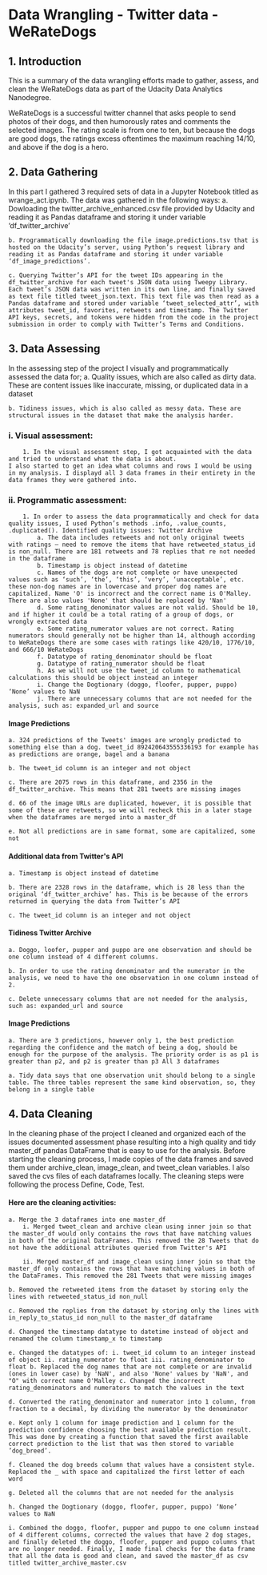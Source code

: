 # Data Wrangling - Twitter data - WeRateDogs

## 1. Introduction
This is a summary of the data wrangling efforts made to gather, assess, and clean the WeRateDogs data as part of the Udacity Data Analytics Nanodegree.

WeRateDogs is a successful twitter channel that asks people to send photos of their dogs, and then humorously rates and comments the selected images. The rating scale is from one to ten, but because the dogs are good dogs, the ratings excess oftentimes the maximum reaching 14/10, and above if the dog is a hero.

## 2. Data Gathering 

In this part I gathered 3 required sets of data in a Jupyter Notebook titled as wrange_act.ipynb. The data was gathered in the following ways:
	a. Dowloading the twitter_archive_enhanced.csv file provided by Udacity and reading it as Pandas dataframe and storing it under variable ‘df_twitter_archive’

	b. Programmatically downloading the file image.predictions.tsv that is hosted on the Udacity’s server, using Python’s request library and reading it as Pandas dataframe and storing it under variable ‘df_image_predictions’.

	c. Querying Twitter’s API for the tweet IDs appearing in the df_twitter_archive for each tweet's JSON data using Tweepy Library. Each tweet’s JSON data was written in its own line, and finally saved as text file titled tweet_json.text. This text file was then read as a Pandas dataframe and stored under variable ‘tweet_selected_attr’, with attributes tweet_id, favorites, retweets and timestamp. The Twitter API keys, secrets, and tokens were hidden from the code in the project submission in order to comply with Twitter’s Terms and Conditions.

## 3. Data Assessing 

In the assessing step of the project I visually and programmatically assessed the data for;
	a. Quality issues, which are also called as dirty data. These are content issues like inaccurate, missing, or duplicated data in a dataset

	b. Tidiness issues, which is also called as messy data. These are structural issues in the dataset that make the analysis harder.

### i. Visual assessment:
		1. In the visual assessment step, I got acquainted with the data and tried to understand what the data is about. 
    I also started to get an idea what columns and rows I would be using in my analysis. I displayd all 3 data frames in their entirety in the data frames they were gathered into.

### ii. Programmatic assessment:
		1. In order to assess the data programmatically and check for data quality issues, I used Python’s methods .info, .value_counts, .duplicated(). Identified quality issues: Twitter Archive
			a. The data includes retweets and not only original tweets with ratings – need to remove the items that have retweeted_status_id is non_null. There are 181 retweets and 78 replies that re not needed in the dataframe
			b. Timestamp is object instead of datetime
			c. Names of the dogs are not complete or have unexpected values such as ‘such’, ‘the’, ‘this’, ‘very’, ‘unacceptable’, etc. these non-dog names are in lowercase and proper dog names are capitalized. Name 'O' is incorrect and the correct name is O'Malley. There are also values 'None' that should be replaced by 'Nan'
			d. Some rating_denominator values are not valid. Should be 10, and if higher it could be a total rating of a group of dogs, or wrongly extracted data
			e. Some rating_numerator values are not correct. Rating numerators should generally not be higher than 14, although according to WeRateDogs there are some cases with ratings like 420/10, 1776/10, and 666/10 WeRateDogs
			f. Datatype of rating_denominator should be float
			g. Datatype of rating_numerator should be float
			h. As we will not use the tweet_id column to mathematical calculations this should be object instead an integer
			i. Change the Dogtionary (doggo, floofer, pupper, puppo) ‘None’ values to NaN
			j. There are unnecessary columns that are not needed for the analysis, such as: expanded_url and source 

#### Image Predictions

	a. 324 predictions of the Tweets' images are wrongly predicted to something else than a dog. tweet_id 892420643555336193 for example has as predictions are orange, bagel and a banana

	b. The tweet_id column is an integer and not object

	c. There are 2075 rows in this dataframe, and 2356 in the df_twitter_archive. This means that 281 tweets are missing images

	d. 66 of the image URLs are duplicated, however, it is possible that some of these are retweets, so we will recheck this in a later stage when the dataframes are merged into a master_df

	e. Not all predictions are in same format, some are capitalized, some not 


#### Additional data from Twitter's API

	a. Timestamp is object instead of datetime

	b. There are 2328 rows in the dataframe, which is 28 less than the original ‘df_twitter_archive’ has. This is be because of the errors returned in querying the data from Twitter’s API

	c. The tweet_id column is an integer and not object 


#### Tidiness Twitter Archive

	a. Doggo, loofer, pupper and puppo are one observation and should be one column instead of 4 different columns.

	b. In order to use the rating denominator and the numerator in the analysis, we need to have the one observation in one column instead of 2.

	c. Delete unnecessary columns that are not needed for the analysis, such as: expanded_url and source


#### Image Predictions

	a. There are 3 predictions, however only 1, the best prediction regarding the confidence and the match of being a dog, should be enough for the purpose of the analysis. The priority order is as p1 is greater than p2, and p2 is greater than p3 All 3 dataframes

	a. Tidy data says that one observation unit should belong to a single table. The three tables represent the same kind observation, so, they belong in a single table


## 4. Data Cleaning 

In the cleaning phase of the project I cleaned and organized each of the issues documented assessment phase resulting into a high quality and tidy master_df pandas DataFrame that is easy to use for the analysis. Before starting the cleaning process, I made copies of the data frames and saved them under archive_clean, image_clean, and tweet_clean variables. I also saved the cvs files of each dataframes locally. The cleaning steps were following the process Define, Code, Test. 

#### Here are the cleaning activities:

	a. Merge the 3 dataframes into one master_df
		i. Merged tweet_clean and archive clean using inner join so that the master_df would only contains the rows that have matching values in both of the original DataFrames. This removed the 28 Tweets that do not have the additional attributes queried from Twitter's API

		ii. Merged master_df and image_clean using inner join so that the master_df only contains the rows that have matching values in both of the DataFrames. This removed the 281 Tweets that were missing images

	b. Removed the retweeted items from the dataset by storing only the lines with retweeted_status_id non_null
	
	c. Removed the replies from the dataset by storing only the lines with in_reply_to_status_id non_null to the master_df dataframe

	d. Changed the timestamp datatype to datetime instead of object and renamed the column timestamp_x to timestamp

	e. Changed the datatypes of: i. tweet_id column to an integer instead of object ii. rating_numerator to float iii. rating_denominator to float b. Replaced the dog names that are not complete or are invalid (ones in lower case) by 'NaN', and also 'None' values by 'NaN', and "O" with correct name O'Malley c. Changed the incorrect rating_denominators and numerators to match the values in the text

	d. Converted the rating_denominator and numerator into 1 column, from fraction to a decimal, by dividing the numerator by the denominator

	e. Kept only 1 column for image prediction and 1 column for the prediction confidence choosing the best available prediction result. This was done by creating a function that saved the first available correct prediction to the list that was then stored to variable ’dog_breed’.

	f. Cleaned the dog breeds column that values have a consistent style. Replaced the _ with space and capitalized the first letter of each word

	g. Deleted all the columns that are not needed for the analysis

	h. Changed the Dogtionary (doggo, floofer, pupper, puppo) ‘None’ values to NaN

	i. Combined the doggo, floofer, pupper and puppo to one column instead of 4 different columns, corrected the values that have 2 dog stages, and finally deleted the doggo, floofer, pupper and puppo columns that are no longer needed. Finally, I made final checks for the data frame that all the data is good and clean, and saved the master_df as csv titled twitter_archive_master.csv
